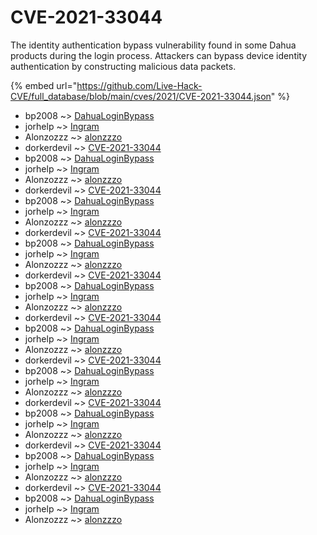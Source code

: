 # CVE-2021-33044

The identity authentication bypass vulnerability found in some Dahua products during the login process. Attackers can bypass device identity authentication by constructing malicious data packets.

{% embed url="https://github.com/Live-Hack-CVE/full_database/blob/main/cves/2021/CVE-2021-33044.json" %}


* bp2008 ~> [DahuaLoginBypass](https://www.alice-snow.ru/2021/database/cve-2021-33044/dahualoginbypass-bp2008)
* jorhelp ~> [Ingram](https://www.alice-snow.ru/2021/database/cve-2021-33044/ingram-jorhelp)
* Alonzozzz ~> [alonzzzo](https://www.alice-snow.ru/2021/database/cve-2021-33044/alonzzzo-alonzozzz)
* dorkerdevil ~> [CVE-2021-33044](https://www.alice-snow.ru/2021/database/cve-2021-33044/cve-2021-33044-dorkerdevil)
* bp2008 ~> [DahuaLoginBypass](https://www.alice-snow.ru/2021/database/cve-2021-33044/dahualoginbypass-bp2008)
* jorhelp ~> [Ingram](https://www.alice-snow.ru/2021/database/cve-2021-33044/ingram-jorhelp)
* Alonzozzz ~> [alonzzzo](https://www.alice-snow.ru/2021/database/cve-2021-33044/alonzzzo-alonzozzz)
* dorkerdevil ~> [CVE-2021-33044](https://www.alice-snow.ru/2021/database/cve-2021-33044/cve-2021-33044-dorkerdevil)
* bp2008 ~> [DahuaLoginBypass](https://www.alice-snow.ru/2021/database/cve-2021-33044/dahualoginbypass-bp2008)
* jorhelp ~> [Ingram](https://www.alice-snow.ru/2021/database/cve-2021-33044/ingram-jorhelp)
* Alonzozzz ~> [alonzzzo](https://www.alice-snow.ru/2021/database/cve-2021-33044/alonzzzo-alonzozzz)
* dorkerdevil ~> [CVE-2021-33044](https://www.alice-snow.ru/2021/database/cve-2021-33044/cve-2021-33044-dorkerdevil)
* bp2008 ~> [DahuaLoginBypass](https://www.alice-snow.ru/2021/database/cve-2021-33044/dahualoginbypass-bp2008)
* jorhelp ~> [Ingram](https://www.alice-snow.ru/2021/database/cve-2021-33044/ingram-jorhelp)
* Alonzozzz ~> [alonzzzo](https://www.alice-snow.ru/2021/database/cve-2021-33044/alonzzzo-alonzozzz)
* dorkerdevil ~> [CVE-2021-33044](https://www.alice-snow.ru/2021/database/cve-2021-33044/cve-2021-33044-dorkerdevil)
* bp2008 ~> [DahuaLoginBypass](https://www.alice-snow.ru/2021/database/cve-2021-33044/dahualoginbypass-bp2008)
* jorhelp ~> [Ingram](https://www.alice-snow.ru/2021/database/cve-2021-33044/ingram-jorhelp)
* Alonzozzz ~> [alonzzzo](https://www.alice-snow.ru/2021/database/cve-2021-33044/alonzzzo-alonzozzz)
* dorkerdevil ~> [CVE-2021-33044](https://www.alice-snow.ru/2021/database/cve-2021-33044/cve-2021-33044-dorkerdevil)
* bp2008 ~> [DahuaLoginBypass](https://www.alice-snow.ru/2021/database/cve-2021-33044/dahualoginbypass-bp2008)
* jorhelp ~> [Ingram](https://www.alice-snow.ru/2021/database/cve-2021-33044/ingram-jorhelp)
* Alonzozzz ~> [alonzzzo](https://www.alice-snow.ru/2021/database/cve-2021-33044/alonzzzo-alonzozzz)
* dorkerdevil ~> [CVE-2021-33044](https://www.alice-snow.ru/2021/database/cve-2021-33044/cve-2021-33044-dorkerdevil)
* bp2008 ~> [DahuaLoginBypass](https://www.alice-snow.ru/2021/database/cve-2021-33044/dahualoginbypass-bp2008)
* jorhelp ~> [Ingram](https://www.alice-snow.ru/2021/database/cve-2021-33044/ingram-jorhelp)
* Alonzozzz ~> [alonzzzo](https://www.alice-snow.ru/2021/database/cve-2021-33044/alonzzzo-alonzozzz)
* dorkerdevil ~> [CVE-2021-33044](https://www.alice-snow.ru/2021/database/cve-2021-33044/cve-2021-33044-dorkerdevil)
* bp2008 ~> [DahuaLoginBypass](https://www.alice-snow.ru/2021/database/cve-2021-33044/dahualoginbypass-bp2008)
* jorhelp ~> [Ingram](https://www.alice-snow.ru/2021/database/cve-2021-33044/ingram-jorhelp)
* Alonzozzz ~> [alonzzzo](https://www.alice-snow.ru/2021/database/cve-2021-33044/alonzzzo-alonzozzz)
* dorkerdevil ~> [CVE-2021-33044](https://www.alice-snow.ru/2021/database/cve-2021-33044/cve-2021-33044-dorkerdevil)
* bp2008 ~> [DahuaLoginBypass](https://www.alice-snow.ru/2021/database/cve-2021-33044/dahualoginbypass-bp2008)
* jorhelp ~> [Ingram](https://www.alice-snow.ru/2021/database/cve-2021-33044/ingram-jorhelp)
* Alonzozzz ~> [alonzzzo](https://www.alice-snow.ru/2021/database/cve-2021-33044/alonzzzo-alonzozzz)
* dorkerdevil ~> [CVE-2021-33044](https://www.alice-snow.ru/2021/database/cve-2021-33044/cve-2021-33044-dorkerdevil)
* bp2008 ~> [DahuaLoginBypass](https://www.alice-snow.ru/2021/database/cve-2021-33044/dahualoginbypass-bp2008)
* jorhelp ~> [Ingram](https://www.alice-snow.ru/2021/database/cve-2021-33044/ingram-jorhelp)
* Alonzozzz ~> [alonzzzo](https://www.alice-snow.ru/2021/database/cve-2021-33044/alonzzzo-alonzozzz)